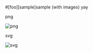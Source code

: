 #[foo][sample]sample (with images)
yay

png

![png](https://image.docbase.io/uploads/422214ca-5f5d-4889-98f9-fda41c276070.png)


svg

![svg](https://image.docbase.io/uploads/446d11d1-b216-43fe-8cb6-e45d2f58f034.svg)